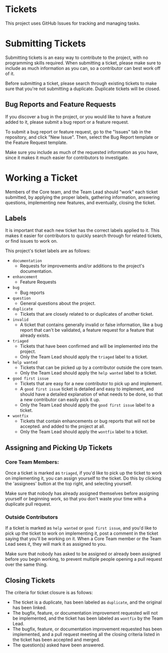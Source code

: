 # Tickets
This project uses GitHub Issues for tracking and managing tasks.

# Submitting Tickets
Submitting tickets is an easy way to contribute to the project, with no programming skills required.
When submitting a ticket, please make sure to include as much information as you can,
so a contributor can best work off of it.

Before submitting a ticket, please search through existing tickets to make sure that you're not
submitting a duplicate. Duplicate tickets will be closed.

## Bug Reports and Feature Requests
If you discover a bug in the project, or you would like to have a feature added to it,
please submit a bug report or a feature request.

To submit a bug report or feature request, go to the "Issues" tab in the repository,
and click "New Issue". Then, select the Bug Report template or the Feature Request template.

Make sure you include as much of the requested information as you have, since it makes it much
easier for contributors to investigate.

# Working a Ticket
Members of the Core team, and the Team Lead should "work" each ticket submitted, by applying the
proper labels, gathering information, answering questions, implementing new
features, and eventually, closing the ticket.

## Labels
It is important that each new ticket has the correct labels applied to it. This makes it easier
for contributors to quickly search through for related tickets, or find issues to work on.

This project's ticket labels are as follows:
- `documentation`
    - Requests for improvements and/or additions to the project's documentation.
- `enhancement`
    - Feature Requests
- `bug`
    - Bug reports
- `question`
    - General questions about the project.
- `duplicate`
    - Tickets that are closely related to or duplicates of another ticket.
- `invalid`
    - A ticket that contains generally invalid or false information, like a bug report that can't
      be validated, a feature request for a feature that already exists.
- `triaged`
    - Tickets that have been confirmed and will be implemented into the project.
    - Only the Team Lead should apply the `triaged` label to a ticket.
- `help wanted`
    - Tickets that can be picked up by a contributor outside the core team.
    - Only the Team Lead should apply the `help wanted` label to a ticket.
- `good first issue`
    - Tickets that are easy for a new contributor to pick up and implement.
    - A `good first issue` ticket is detailed and easy to implement, and should have a detailed
      explanation of what needs to be done, so that a new contributor can easily pick it up.
    - Only the Team Lead should apply the `good first issue` label to a ticket.
- `wontfix`
    - Tickets that contain enhancements or bug reports that will not be accepted.
      and added to the project at all.
    - Only the Team Lead should apply the `wontfix` label to a ticket.

## Assigning and Picking Up Tickets
### Core Team Members:
Once a ticket is marked as `triaged`, if you'd like to pick up the ticket to work on implementing it,
you can assign yourself to the ticket. Do this by clicking the 'assignees' button at the top right,
and selecting yourself.

Make sure that nobody has already assigned themselves before assigning yourself or beginning work,
so that you don't waste your time with a duplicate pull request.

### Outside Contributors
If a ticket is marked as `help wanted` or `good first issue`, and you'd like to pick up the ticket to
work on implementing it, post a comment in the ticket saying that you'll be working on it. When a
Core Team member or the Team Lead sees it, they will mark it as assigned to you.

Make sure that nobody has asked to be assigned or already been assigned before you begin working,
to prevent multiple people opening a pull request over the same thing.

## Closing Tickets
The criteria for ticket closure is as follows:
- The ticket is a duplicate, has been labeled as `duplicate`, and the original has been linked.
- The bugfix, feature, or documentation improvement requested will not be implemented, and the
  ticket has been labeled as `wontfix` by the Team Lead.
- The bugfix, feature, or documentation improvement requested has been implemented, and a
  pull request meeting all the closing criteria listed in the ticket has been accepted and merged.
- The question(s) asked have been answered.
